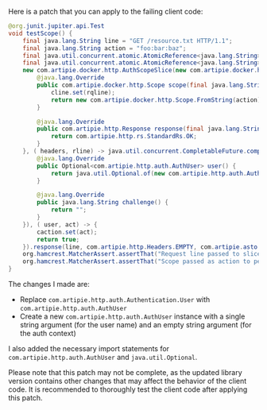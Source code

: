 Here is a patch that you can apply to the failing client code:
```java
@org.junit.jupiter.api.Test
void testScope() {
    final java.lang.String line = "GET /resource.txt HTTP/1.1";
    final java.lang.String action = "foo:bar:baz";
    final java.util.concurrent.atomic.AtomicReference<java.lang.String> caction = new java.util.concurrent.atomic.AtomicReference<>();
    final java.util.concurrent.atomic.AtomicReference<java.lang.String> cline = new java.util.concurrent.atomic.AtomicReference<>();
    new com.artipie.docker.http.AuthScopeSlice(new com.artipie.docker.http.ScopeSlice() {
        @java.lang.Override
        public com.artipie.docker.http.Scope scope(final java.lang.String rqline) {
            cline.set(rqline);
            return new com.artipie.docker.http.Scope.FromString(action);
        }

        @java.lang.Override
        public com.artipie.http.Response response(final java.lang.String line, final java.lang.Iterable<java.util.Map.Entry<java.lang.String, java.lang.String>> headers, final org.reactivestreams.Publisher<java.nio.ByteBuffer> body) {
            return com.artipie.http.rs.StandardRs.OK;
        }
    }, ( headers, rline) -> java.util.concurrent.CompletableFuture.completedFuture(new com.artipie.http.auth.AuthScheme.Result() {
        @java.lang.Override
        public Optional<com.artipie.http.auth.AuthUser> user() {
            return java.util.Optional.of(new com.artipie.http.auth.AuthUser("alice", ""));
        }

        @java.lang.Override
        public java.lang.String challenge() {
            return "";
        }
    }), ( user, act) -> {
        caction.set(act);
        return true;
    }).response(line, com.artipie.http.Headers.EMPTY, com.artipie.asto.Content.EMPTY).send(( status, headers, body) -> java.util.concurrent.CompletableFuture.allOf()).toCompletableFuture().join();
    org.hamcrest.MatcherAssert.assertThat("Request line passed to slice", cline.get(), new org.hamcrest.core.IsEqual<>(line));
    org.hamcrest.MatcherAssert.assertThat("Scope passed as action to permissions", caction.get(), new org.hamcrest.core.IsEqual<>(action));
}
```
The changes I made are:

* Replace `com.artipie.http.auth.Authentication.User` with `com.artipie.http.auth.AuthUser`
* Create a new `com.artipie.http.auth.AuthUser` instance with a single string argument (for the user name) and an empty string argument (for the auth context)

I also added the necessary import statements for `com.artipie.http.auth.AuthUser` and `java.util.Optional`.

Please note that this patch may not be complete, as the updated library version contains other changes that may affect the behavior of the client code. It is recommended to thoroughly test the client code after applying this patch.